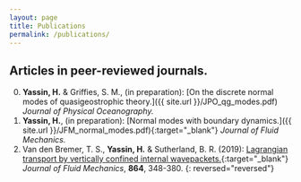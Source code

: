 ```yaml
---
layout: page
title: Publications
permalink: /publications/
---
```


## Articles in peer-reviewed journals. 

0. **Yassin, H.** & Griffies, S. M., (in preparation): [On the discrete normal modes of quasigeostrophic theory.]({{ site.url }}/JPO_qg_modes.pdf) *Journal of Physical Oceanography.*
0. **Yassin, H.**, (in preparation): [Normal modes with boundary dynamics.]({{ site.url }}/JFM_normal_modes.pdf){:target="_blank"} *Journal of Fluid Mechanics.*
0. Van den Bremer, T. S., **Yassin, H.** & Sutherland, B. R. (2019): [Lagrangian transport by vertically confined internal wavepackets.](https://doi.org/10.1017/jfm.2019.30){:target="_blank"} *Journal of Fluid Mechanics*, **864**, 348-380.
{: reversed="reversed"}
